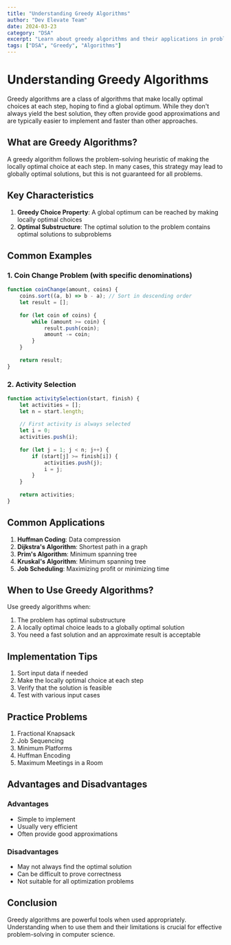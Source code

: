 ```yaml
---
title: "Understanding Greedy Algorithms"
author: "Dev Elevate Team"
date: 2024-03-23
category: "DSA"
excerpt: "Learn about greedy algorithms and their applications in problem-solving"
tags: ["DSA", "Greedy", "Algorithms"]
---
```


# Understanding Greedy Algorithms

Greedy algorithms are a class of algorithms that make locally optimal choices at each step, hoping to find a global optimum. While they don't always yield the best solution, they often provide good approximations and are typically easier to implement and faster than other approaches.

## What are Greedy Algorithms?

A greedy algorithm follows the problem-solving heuristic of making the locally optimal choice at each step. In many cases, this strategy may lead to globally optimal solutions, but this is not guaranteed for all problems.

## Key Characteristics

1. **Greedy Choice Property**: A global optimum can be reached by making locally optimal choices
2. **Optimal Substructure**: The optimal solution to the problem contains optimal solutions to subproblems

## Common Examples

### 1. Coin Change Problem (with specific denominations)

```javascript
function coinChange(amount, coins) {
    coins.sort((a, b) => b - a); // Sort in descending order
    let result = [];
    
    for (let coin of coins) {
        while (amount >= coin) {
            result.push(coin);
            amount -= coin;
        }
    }
    
    return result;
}
```

### 2. Activity Selection

```javascript
function activitySelection(start, finish) {
    let activities = [];
    let n = start.length;
    
    // First activity is always selected
    let i = 0;
    activities.push(i);
    
    for (let j = 1; j < n; j++) {
        if (start[j] >= finish[i]) {
            activities.push(j);
            i = j;
        }
    }
    
    return activities;
}
```

## Common Applications

1. **Huffman Coding**: Data compression
2. **Dijkstra's Algorithm**: Shortest path in a graph
3. **Prim's Algorithm**: Minimum spanning tree
4. **Kruskal's Algorithm**: Minimum spanning tree
5. **Job Scheduling**: Maximizing profit or minimizing time

## When to Use Greedy Algorithms?

Use greedy algorithms when:

1. The problem has optimal substructure
2. A locally optimal choice leads to a globally optimal solution
3. You need a fast solution and an approximate result is acceptable

## Implementation Tips

1. Sort input data if needed
2. Make the locally optimal choice at each step
3. Verify that the solution is feasible
4. Test with various input cases

## Practice Problems

1. Fractional Knapsack
2. Job Sequencing
3. Minimum Platforms
4. Huffman Encoding
5. Maximum Meetings in a Room

## Advantages and Disadvantages

### Advantages
- Simple to implement
- Usually very efficient
- Often provide good approximations

### Disadvantages
- May not always find the optimal solution
- Can be difficult to prove correctness
- Not suitable for all optimization problems

## Conclusion

Greedy algorithms are powerful tools when used appropriately. Understanding when to use them and their limitations is crucial for effective problem-solving in computer science.